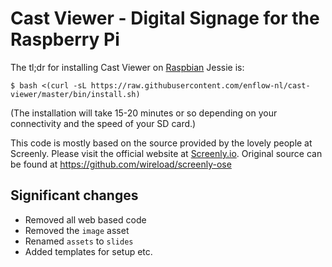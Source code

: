 # Cast Viewer - Digital Signage for the Raspberry Pi

The tl;dr for installing Cast Viewer on [Raspbian](https://www.raspberrypi.org/downloads/raspbian/) Jessie is:

```
$ bash <(curl -sL https://raw.githubusercontent.com/enflow-nl/cast-viewer/master/bin/install.sh)
```

(The installation will take 15-20 minutes or so depending on your connectivity and the speed of your SD card.)

This code is mostly based on the source provided by the lovely people at Screenly. Please visit the official website at [Screenly.io](http://www.screenly.io). Original source can be found at https://github.com/wireload/screenly-ose

## Significant changes
- Removed all web based code
- Removed the `image` asset
- Renamed `assets` to `slides`
- Added templates for setup etc.
